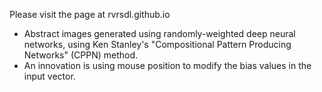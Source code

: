 Please visit the page at rvrsdl.github.io

- Abstract images generated using randomly-weighted deep neural networks, using Ken Stanley's "Compositional Pattern Producing Networks" (CPPN) method.
- An innovation is using mouse position to modify the bias values in the input vector.
